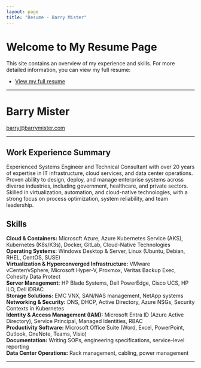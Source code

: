 ```yaml
---
layout: page
title: "Resume - Barry Mister"
---
```


<link rel="icon" type="image/x-icon" href="favicon.ico">

# Welcome to My Resume Page

This site contains an overview of my experience and skills. For more detailed information, you can view my full resume:

- [View my full resume](long-form-resume)

---

# Barry Mister

[barry@barrymister.com](mailto:barry@barrymister.com)

---

## Work Experience Summary

Experienced Systems Engineer and Technical Consultant with over 20 years of expertise in IT infrastructure, cloud services, and data center operations. Proven ability to design, deploy, and manage enterprise systems across diverse industries, including government, healthcare, and private sectors. Skilled in virtualization, automation, and cloud-native technologies, with a strong focus on process optimization, system reliability, and team leadership.

## Skills

**Cloud & Containers:** Microsoft Azure, Azure Kubernetes Service (AKS), Kubernetes (K8s/K3s), Docker, GitLab, Cloud-Native Technologies  
**Operating Systems:** Windows Desktop & Server, Linux (Ubuntu, Debian, RHEL, CentOS, SUSE)  
**Virtualization & Hyperconverged Infrastructure:** VMware vCenter/vSphere, Microsoft Hyper-V, Proxmox, Veritas Backup Exec, Cohesity Data Protect  
**Server Management:** HP Blade Systems, Dell PowerEdge, Cisco UCS, HP iLO, Dell iDRAC  
**Storage Solutions:** EMC VNX, SAN/NAS management, NetApp systems  
**Networking & Security:** DNS, DHCP, Active Directory, Azure NSGs, Security Contexts in Kubernetes  
**Identity & Access Management (IAM):** Microsoft Entra ID (Azure Active Directory), Service Principal, Managed Identities, RBAC  
**Productivity Software:** Microsoft Office Suite (Word, Excel, PowerPoint, Outlook, OneNote, Teams, Visio)  
**Documentation:** Writing SOPs, engineering specifications, service-level reporting  
**Data Center Operations:** Rack management, cabling, power management  

---
